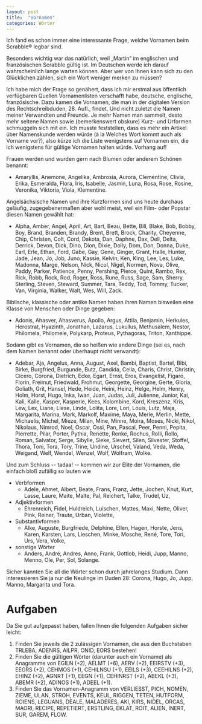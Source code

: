 ```yaml
---
layout: post
title:  "Vornamen"
categories: Wörter
---
```

Ich fand es schon immer eine interessante Frage, welche Vornamen beim Scrabble® legbar sind.

Besonders wichtig war das natürlich, weil „Martin“ im englischen und französischen Scrabble gültig ist. Im Deutschen werde ich darauf wahrscheinlich lange warten können. Aber wer von Ihnen kann sich zu den Glücklichen zählen, sich ein Wort weniger merken zu müssen?

Ich habe mich der Frage so genähert, dass ich mir erstmal aus öffentlich verfügbaren Quellen Vornamenlisten verschafft habe, deutsche, englische, französische. Dazu kamen die Vornamen, die man in der digitalen Version des Rechtschreibduden, 28. Aufl., findet. Und nicht zuletzt die Namen meiner Verwandten und Freunde. Je mehr Namen man sammelt, desto mehr seltene Namen sowie (bemerkenswert obskure) Kurz- und Urformen schmuggeln sich mit ein. Ich musste feststellen, dass es mehr ein Artikel über Namenskunde werden würde (à la Welches Wort kommt auch als Vorname vor?), also kürze ich die Liste wenigstens auf Vornamen ein, die ich wenigstens für gültige Vornamen halten würde. Vorhang auf!

Frauen werden und wurden gern nach Blumen oder anderem Schönen benannt:
- Amaryllis, Anemone, Angelika, Ambrosia, Aurora, Clementine, Clivia, Erika, Esmeralda, Flora, Iris, Isabelle, Jasmin, Luna, Rosa, Rose, Rosine, Veronika, Viktoria, Viola, Klementine.

Angelsächsische Namen und ihre Kurzformen sind uns heute durchaus geläufig, zugegebenermaßen aber wohl meist, weil ein Film- oder Popstar diesen Namen gewählt hat:
- Alpha, Amber, Angel, April, Art, Bart, Beau, Bette, Bill, Blake, Bob, Bobby, Boy, Brand, Branden, Brandy, Brent, Brett, Brock, Charity, Cheyenne, Chip, Christen, Colt, Cord, Dakota, Dan, Daphne, Dax, Dell, Delta, Derrick, Devon, Dick, Dino, Dion, Dixie, Dolly, Dom, Don, Donna, Duke, Earl, Erle, Ethan, Ford, Gabe, Gay, Gene, Ginger, Grant, Halle, Hunter, Jade, Jean, Jo, Job, Juno, Kassie, Kelvin, Ken, King, Lee, Les, Luke, Madonna, Marge, Nelson, Nick, Nicol, Nigel, Normen, Nova, Olive, Paddy, Parker, Patience, Penny, Pershing, Pierce, Quint, Rambo, Rex, Rick, Robb, Rock, Rod, Roger, Ross, Rune, Russ, Sage, Sam, Sherry, Sterling, Steven, Steward, Summer, Tara, Teddy, Tod, Tommy, Tucker, Van, Virginia, Walker, Walt, Wes, Will, Zack.

Biblische, klassische oder antike Namen haben ihren Namen bisweilen eine Klasse von Menschen oder Dinge gegeben:
- Adonis, Ahasver, Ahasverus, Apollo, Argus, Attila, Benjamin, Herkules, Herostrat, Hyazinth, Jonathan, Lazarus, Lukullus, Methusalem, Nestor, Philomela, Philomele, Polykarp, Proteus, Pythagoras, Triton, Xanthippe.

Sodann gibt es Vornamen, die so heißen wie andere Dinge (sei es, nach dem Namen benannt oder überhaupt nicht verwandt):
- Adebar, Aja, Angelus, Anna, August, Axel, Bambi, Baptist, Bartel, Bibi, Birke, Burgfried, Burgunde, Butz, Candida, Cella, Charis, Christ, Christin, Cicero, Corona, Dietrich, Ecke, Egart, Ernst, Eros, Evangelist, Figaro, Florin, Freimut, Friedwald, Frohmut, Georgette, Georgine, Gerte, Gloria, Goliath, Grit, Hansel, Hede, Heide, Heini, Heinz, Helge, Helm, Henry, Holm, Horst, Hugo, Inka, Iwan, Juan, Judas, Juli, Julienne, Junior, Kai, Kali, Kalle, Kasper, Kasperle, Kees, Kolombine, Kord, Kreszenz, Kris, Lew, Lex, Liane, Liese, Linde, Lolita, Lore, Lori, Louis, Lutz, Maja, Margarita, Marina, Mark, Markolf, Maxime, Maya, Merle, Merlin, Mette, Michaelis, Michel, Mieze, Milan, Mine, Minne, Moira, Moses, Nicki, Nikol, Nikolaus, Nimrod, Noel, Oscar, Ossi, Pan, Pascal, Peer, Penni, Pepita, Pierrette, Pilar, Porter, Pythia, Renette, Renke, Rochus, Rolli, Rollo, Roman, Salvator, Serge, Sibylle, Sieke, Sievert, Silen, Silvester, Stoffel, Thora, Toni, Tora, Tory, Trine, Undine, Urschel, Valand, Veda, Weda, Weigand, Welf, Wendel, Wenzel, Wolf, Wolfram, Wolke.

Und zum Schluss -- tadaa! -- kommen wir zur Elite der Vornamen, die einfach bloß zufällig so lauten wie
- Verbformen
    - Adele, Ahmet, Albert, Beate, Frans, Franz, Jette, Jochen, Knut, Kurt, Lasse, Laure, Maite, Malte, Pal, Reichert, Talke, Trudel, Uz, 
- Adjektivformen
    - Ehrenreich, Fidel, Huldreich, Luischen, Mattes, Maxi, Nette, Oliver, Pink, Reiner, Traute, Urban, Violette,
- Substantivformen
    - Alke, Auguste, Burgfriede, Delphine, Ellen, Hagen, Horste, Jens, Karen, Karsten, Lars, Lieschen, Minke, Mosche, René, Tore, Tori, Urs, Vera, Volke, 
- sonstige Wörter
    - Anders, André, Andres, Anno, Frank, Gottlob, Heidi, Jupp, Manno, Menno, Ole, Per, Sol, Solange.

Sicher kannten Sie all die Wörter schon durch jahrelanges Studium. Dann interessieren Sie ja nur die Neulinge im Duden 28: Corona, Hugo, Jo, Jupp, Manno, Margarita und Tora.

# Aufgaben
Da Sie gut aufgepasst haben, fallen Ihnen die folgenden Aufgaben sicher leicht:

1. Finden Sie jeweils die 2 zulässigen Vornamen, die aus den Buchstaben TRLEBA, ADENRS, AILPR, ONID, EORS bestehen!
1. Finden Sie die gültigen Wörter (darunter auch ein Vorname) als Anagramme von EGILN (+2), AELMT (+6), AERV (+2), EEIRSTV (+3), EEGRS (+2), CEHMOS (+1), CEHILNSU (+1), EEILS (+3), CEEHILNS (+2), EHINZ (+2), AGNRT (+1), EEGN (+1), CEHINRST (+2), ABEKL (+3), ABEMR (+2), ADINOS (+1), ADEEL (+1).
1. Finden Sie das Vornamen-Anagramm von VERLIESST, PICH, NOMEN, ZIEME, ULAN, STROH, EVENTS, KEUL, RIGGEN, TETEN, HUTFORM, ROIENS, LEGUANS, DEALE, MALADERES, AKI, KIRS, NIDEL, ORCAS, MAORI, RECIPE, REPETIERT, ERSTLING, EKLAT, ROIT, ALIEN, INERT, SUR, GAREM, FLOW.